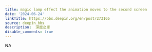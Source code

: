 ```yaml
---
title: magic lamp effect the animation moves to the second screen
date: '2024-06-24'
linkTitle: https://bbs.deepin.org/en/post/273165
source: deepin_bbs
description:  深度之家 
disable_comments: true
---
```

NA

